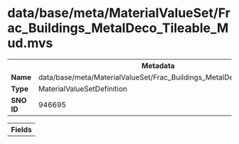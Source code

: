 <h1>data/base/meta/MaterialValueSet/Frac_Buildings_MetalDeco_Tileable_Mud.mvs</h1><table><tr><th colspan="100%">Metadata</th></tr><tr><td><b>Name</b></td><td>data/base/meta/MaterialValueSet/Frac_Buildings_MetalDeco_Tileable_Mud.mvs</td></tr><tr><td><b>Type</b></td><td>MaterialValueSetDefinition</td></tr><tr><td><b>SNO ID</b></td><td>946695</td></tr></table>

<table><tr><th colspan="100%">Fields</th></tr></table>

